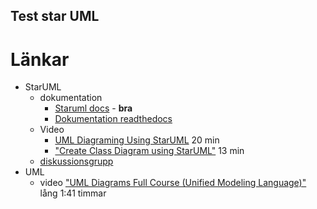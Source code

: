 ## Test star UML

# Länkar
* StarUML
   * dokumentation
     * [Staruml docs](https://docs.staruml.io/) - **bra**
     * [Dokumentation readthedocs](https://staruml.readthedocs.io/en/latest/index.html)
   * Video
     *  [UML Diagraming Using StarUML](https://www.youtube.com/watch?v=Uj1qlWHbwcI) 20 min
     *  ["Create Class Diagram using StarUML"](https://www.youtube.com/watch?v=wm3ezU7_0zM) 13 min
   * [diskussionsgrupp]([ss](https://groups.google.com/g/staruml))
* UML
   * video ["UML Diagrams Full Course (Unified Modeling Language)"](https://www.youtube.com/watch?v=WnMQ8HlmeXc) lång 1:41 timmar
   
